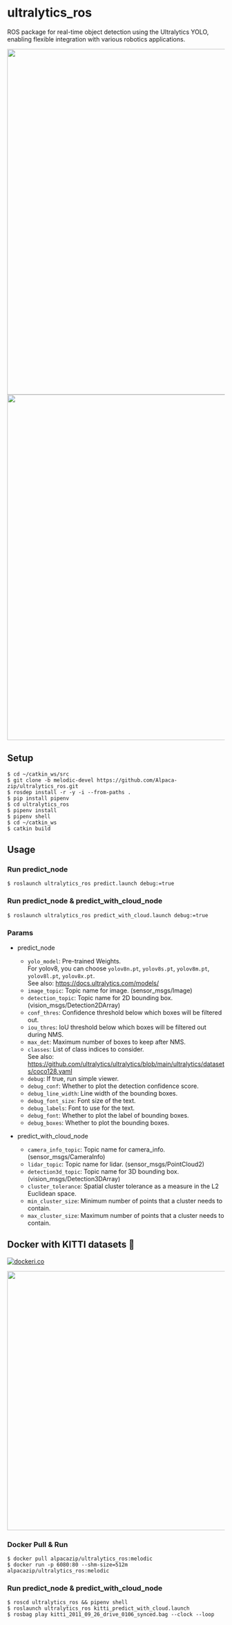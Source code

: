 # ultralytics_ros
ROS package for real-time object detection using the Ultralytics YOLO, enabling flexible integration with various robotics applications.

<img src="https://github.com/Alpaca-zip/ultralytics_ros/assets/84959376/9da7dbbf-5cc0-41bc-be82-d481abbf552a" width="800px">
<img src="https://github.com/Alpaca-zip/ultralytics_ros/assets/84959376/158e7f0c-a823-4425-908d-1b63c11d6e51" width="800px">

## Setup
```
$ cd ~/catkin_ws/src
$ git clone -b melodic-devel https://github.com/Alpaca-zip/ultralytics_ros.git
$ rosdep install -r -y -i --from-paths .
$ pip install pipenv
$ cd ultralytics_ros
$ pipenv install
$ pipenv shell
$ cd ~/catkin_ws
$ catkin build
```
## Usage
### Run predict_node
```
$ roslaunch ultralytics_ros predict.launch debug:=true
```
### Run predict_node & predict_with_cloud_node
```
$ roslaunch ultralytics_ros predict_with_cloud.launch debug:=true
```
### Params
- predict_node
  - `yolo_model`: Pre-trained Weights.  
  For yolov8, you can choose `yolov8n.pt`, `yolov8s.pt`, `yolov8m.pt`, `yolov8l.pt`, `yolov8x.pt`.  
  See also: https://docs.ultralytics.com/models/
  - `image_topic`: Topic name for image. (sensor_msgs/Image)
  - `detection_topic`: Topic name for 2D bounding box. (vision_msgs/Detection2DArray)
  - `conf_thres`: Confidence threshold below which boxes will be filtered out.
  - `iou_thres`: IoU threshold below which boxes will be filtered out during NMS.
  - `max_det`: Maximum number of boxes to keep after NMS.
  - `classes`: List of class indices to consider.  
  See also: https://github.com/ultralytics/ultralytics/blob/main/ultralytics/datasets/coco128.yaml 
  - `debug`:  If true, run simple viewer.
  - `debug_conf`:  Whether to plot the detection confidence score.
  - `debug_line_width`: Line width of the bounding boxes.
  - `debug_font_size`: Font size of the text.
  - `debug_labels`: Font to use for the text.
  - `debug_font`: Whether to plot the label of bounding boxes.
  - `debug_boxes`: Whether to plot the bounding boxes.

- predict_with_cloud_node
  - `camera_info_topic`: Topic name for camera_info. (sensor_msgs/CameraInfo)
  - `lidar_topic`: Topic name for lidar. (sensor_msgs/PointCloud2)
  - `detection3d_topic`: Topic name for 3D bounding box. (vision_msgs/Detection3DArray)
  - `cluster_tolerance`: Spatial cluster tolerance as a measure in the L2 Euclidean space.
  - `min_cluster_size`: Minimum number of points that a cluster needs to contain.
  - `max_cluster_size`: Maximum number of points that a cluster needs to contain.

## Docker with KITTI datasets 🐳
[![dockeri.co](https://dockerico.blankenship.io/image/alpacazip/ultralytics_ros)](https://hub.docker.com/r/alpacazip/ultralytics_ros)

<img src="https://github.com/Alpaca-zip/ultralytics_ros/assets/84959376/23d5b455-cecf-4705-9e2a-6914e01cc33f" width="600px">

### Docker Pull & Run
```
$ docker pull alpacazip/ultralytics_ros:melodic
$ docker run -p 6080:80 --shm-size=512m alpacazip/ultralytics_ros:melodic
```

### Run predict_node & predict_with_cloud_node
```
$ roscd ultralytics_ros && pipenv shell
$ roslaunch ultralytics_ros kitti_predict_with_cloud.launch
$ rosbag play kitti_2011_09_26_drive_0106_synced.bag --clock --loop
```
